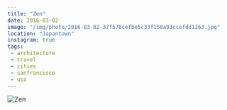 ```yaml
---
title: "Zen"
date: 2016-03-02
image: "/img/photo/2016-03-02-37f570cefbe5c33f158a93ccefdd1263.jpg"
location: "Japantown"
instagram: true
tags:
 - architecture
 - travel
 - cities
 - sanfrancisco
 - usa
---
```


![Zen](/img/photo/2016-03-02-37f570cefbe5c33f158a93ccefdd1263.jpg)
